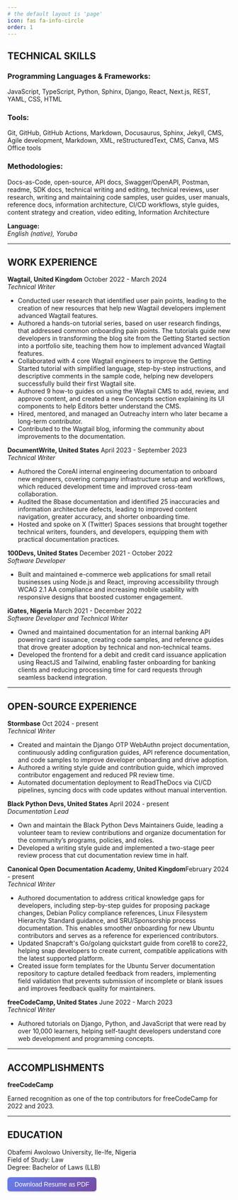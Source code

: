 ```yaml
---
# the default layout is 'page'
icon: fas fa-info-circle
order: 1
---
```

<style>
.card button {
background: linear-gradient(135deg, #667eea 0%, #764ba2 100%);
color: white;
border: none;
padding: 8px 16px;
border-radius: 6px;
cursor: pointer;
font-size: 14px;
font-weight: 500;
transition: all 0.3s ease;
box-shadow: 0 2px 4px rgba(0,0,0,0.1);
}
.card:hover {
transform: translateY(-2px);
box-shadow: 0 4px 8px rgba(0,0,0,0.2);
background: linear-gradient(135deg, #5a6fd8 0%, #6a4190 100%);
}
</style>
<h2><strong>TECHNICAL SKILLS</strong></h2>
<h3><strong>Programming Languages & Frameworks:</strong></h3>
<p>JavaScript, TypeScript, Python, Sphinx, Django, React, Next.js, REST, YAML, CSS, HTML</p>
<h3><strong>Tools:</strong></h3>
<p>Git, GitHub, GitHub Actions, Markdown, Docusaurus, Sphinx, Jekyll, CMS, Agile development, Markdown, XML, reStructuredText, CMS, Canva, MS Office tools</p>
<h3><strong>Methodologies:</strong></h3>
<p>Docs-as-Code, open-source, API docs, Swagger/OpenAPI, Postman, readme, SDK docs, technical writing and editing, technical reviews, user research, writing and maintaining code samples, user guides, user manuals, reference docs, information architecture, CI/CD workflows, style guides, content strategy and creation, video editing, Information Architecture</p>
<p><strong>Language:</strong><br>
<em>English (native), Yoruba</em></p>
<hr>
<h2><strong>WORK EXPERIENCE</strong></h2>
<p><strong>Wagtail, United Kingdom</strong> October 2022 - March 2024<br>
<em>Technical Writer</em></p>
<ul>
<li>Conducted user research that identified user pain points, leading to the creation of new resources that help new Wagtail developers implement advanced Wagtail features.</li>
<li>Authored a hands-on tutorial series, based on user research findings, that addressed common onboarding pain points. The tutorials guide new developers in transforming the blog site from the Getting Started section into a portfolio site, teaching them how to implement advanced Wagtail features.</li>
<li>Collaborated with 4 core Wagtail engineers to improve the Getting Started tutorial with simplified language, step-by-step instructions, and descriptive comments in the sample code, helping new developers successfully build their first Wagtail site.</li>
<li>Authored 9 how-to guides on using the Wagtail CMS to add, review, and approve content, and created a new Concepts section explaining its UI components to help Editors better understand the CMS.</li>
<li>Hired, mentored, and managed an Outreachy intern who later became a long-term contributor.</li>
<li>Contributed to the Wagtail blog, informing the community about improvements to the documentation.</li>
</ul>
<p><strong>DocumentWrite, United States</strong> April 2023 - September 2023<br>
<em>Technical Writer</em></p>
<ul>
<li>Authored the CoreAI internal engineering documentation to onboard new engineers, covering company infrastructure setup and workflows, which reduced development time and improved cross-team collaboration.</li>
<li>Audited the 8base documentation and identified 25 inaccuracies and information architecture defects, leading to improved content navigation, greater accuracy, and shorter onboarding time.</li>
<li>Hosted and spoke on X (Twitter) Spaces sessions that brought together technical writers, founders, and developers, equipping them with practical documentation practices.</li>
</ul>
<p><strong>100Devs, United States</strong> December 2021 - October 2022<br>
<em>Software Developer</em></p>
<ul>
<li>Built and maintained e-commerce web applications for small retail businesses using Node.js and React, improving accessibility through WCAG 2.1 AA compliance and increasing mobile usability with responsive designs that boosted customer engagement.</li>
</ul>
<p><strong>iGates, Nigeria</strong> March 2021 - December 2022<br>
<em>Software Developer and Technical Writer</em></p>
<ul>
<li>Owned and maintained documentation for an internal banking API powering card issuance, creating code samples, and reference guides that drove greater adoption by technical and non-technical teams.</li>
<li>Developed the frontend for a debit and credit card issuance application using ReactJS and Tailwind, enabling faster onboarding for banking clients and reducing processing time for card requests through seamless backend integration.</li>
</ul>
<hr>
<h2><strong>OPEN-SOURCE EXPERIENCE</strong></h2>
<p><strong>Stormbase</strong> Oct 2024 - present<br>
<em>Technical Writer</em></p>
<ul>
<li>Created and maintain the Django OTP WebAuthn project documentation, continuously adding configuration guides, API reference documentation, and code samples to improve developer onboarding and drive adoption.</li>
<li>Authored a writing style guide and contribution guide, which improved contributor engagement and reduced PR review time.</li>
<li>Automated documentation deployment to ReadTheDocs via CI/CD pipelines, syncing docs with code updates without manual intervention.</li>
</ul>
<p><strong>Black Python Devs, United States</strong> April 2024 - present<br>
<em>Documentation Lead</em></p>
<ul>
<li>Own and maintain the Black Python Devs Maintainers Guide, leading a volunteer team to review contributions and organize documentation for the community’s programs, policies, and roles.</li>
<li>Developed a writing style guide and implemented a two-stage peer review process that cut documentation review time in half.</li>
</ul>
<p><strong>Canonical Open Documentation Academy, United Kingdom</strong>February 2024 - present<br>
<em>Technical Writer</em></p>
<ul>
<li>Authored documentation to address critical knowledge gaps for developers, including step-by-step guides for proposing package changes, Debian Policy compliance references, Linux Filesystem Hierarchy Standard guidance, and SRU/Sponsorship process documentation. This enables smoother onboarding for new Ubuntu contributors and serves as a reference for experienced contributors.</li>
<li>Updated Snapcraft's Go/golang quickstart guide from core18 to core22, helping snap developers to create current, compatible applications with the latest supported platform.</li>
<li>Created issue form templates for the Ubuntu Server documentation repository to capture detailed feedback from readers, implementing field validation that prevents submission of incomplete or blank issues and improves feedback quality for maintainers.</li>
</ul>
<p><strong>freeCodeCamp, United States</strong> June 2022 - March 2023<br>
<em>Technical Writer</em></p>
<ul>
<li>Authored tutorials on Django, Python, and JavaScript that were read by over 10,000 learners, helping self-taught developers understand core web development and programming concepts.</li>
</ul>
<hr>
<h2><strong>ACCOMPLISHMENTS</strong></h2>
<p><strong>freeCodeCamp</strong></p>
<p>Earned recognition as one of the top contributors for freeCodeCamp for 2022 and 2023.</p>
<hr>
<h2><strong>EDUCATION</strong></h2>
<p>Obafemi Awolowo University, Ile-Ife, Nigeria<br>
Field of Study: Law<br>
Degree: Bachelor of Laws (LLB)</p>
<div class="card">
<button id="downloadBtn">Download Resume as PDF</button>
</div>
<script>
document.addEventListener("DOMContentLoaded",()=>{
document.getElementById("downloadBtn").addEventListener("click",()=>{
const link=document.createElement("a");
link.href="../downloads/damilola_oladele_technical_writer_resume.pdf";
link.download="damilola_oladele_resume.pdf";
document.body.appendChild(link);
link.click();
document.body.removeChild(link);
});
});
</script>